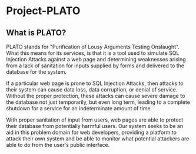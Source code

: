 # Project-PLATO

## What is PLATO?
PLATO stands for "Purification of Lousy Arguments Testing Onslaught". What this means for its services, is that it is a tool used to simulate SQL Injection Attacks against a web page and determining weaknesses arising from a lack of sanitation for inputs supplied by forms and delivered to the database for the system.

If a particular web page is prone to SQL Injection Attacks, then attacks to their system can cause data loss, data corruption, or denial of service. Without the proper protection, these attacks can cause severe damage to the database not just temporarily, but even long term, leading to a complete shutdown for a service for an indeterminate amount of time.

With proper sanitation of input from users, web pages are able to protect their database from potentially harmful users. Our system seeks to be an aid in this problem domain for web developers, providing a platform to attack their own system and be able to monitor what potential attackers are able to do from the user's public interface.
